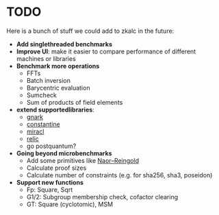 # TODO

Here is a bunch of stuff we could add to zkalc in the future:

- **Add singlethreaded benchmarks**
- **Improve UI**: make it easier to compare performance of different machines or libraries
- **Benchmark more operations**
  - FFTs
  - Batch inversion
  - Barycentric evaluation
  - Sumcheck
  - Sum of products of field elements
- **extend supportedlibraries**:
  - [gnark](https://github.com/ConsenSys/gnark)
  - [constantine](https://github.com/mratsim/constantine)
  - [miracl](https://github.com/miracl/core)
  - [relic](https://github.com/relic-toolkit/relic)
  - go postquantum?
- **Going beyond microbenchmarks**
  - Add some primitives like [Naor–Reingold](https://en.wikipedia.org/wiki/Naor%E2%80%93Reingold_pseudorandom_function)
  - Calculate proof sizes
  - Calculate number of constraints (e.g. for sha256, sha3, poseidon)
- **Support new functions**
  - Fp: Square, Sqrt
  - G1/2: Subgroup membership check, cofactor clearing
  - GT: Square (cyclotomic), MSM

